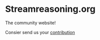 # Streamreasoning.org


The community website!

Consier send us your [contribution](./CONTRIBUTING.me)